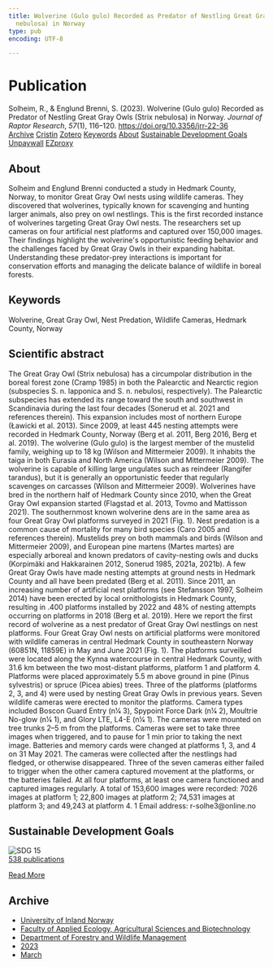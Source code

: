 ```yaml
---
title: Wolverine (Gulo gulo) Recorded as Predator of Nestling Great Gray Owls (Strix
  nebulosa) in Norway
type: pub
encoding: UTF-8

---
```

<h1>Publication</h1>
<article id="csl-bib-container-WZR626R4" class="csl-bib-container">
  <div class="csl-bib-body"> <div class="csl-entry">Solheim, R., &#38; Englund Brenni, S. (2023). Wolverine (Gulo gulo) Recorded as Predator of Nestling Great Gray Owls (Strix nebulosa) in Norway. <i>Journal of Raptor Research</i>, <i>57</i>(1), 116–120. <a href="https://doi.org/10.3356/jrr-22-36">https://doi.org/10.3356/jrr-22-36</a></div> </div>
  <div class="csl-bib-buttons">
    <a href="#taxonomy-article-WZR626R4" alt="archive" class="csl-bib-button">Archive</a>
    <a href="https://app.cristin.no/results/show.jsf?id=2133630" alt="Cristin" class="csl-bib-button">Cristin</a>
    <a href="http://zotero.org/groups/5881554/items/WZR626R4" alt="Zotero" class="csl-bib-button">Zotero</a>
    <a href="#keywords-article-WZR626R4" alt="keywords" class="csl-bib-button">Keywords</a>
    <a href="#about-article-WZR626R4" alt="about_pub" class="csl-bib-button">About</a>
    <a href="#sdg-article-WZR626R4" alt="sdg" class="csl-bib-button">Sustainable Development Goals</a>
    <a href="https://doi.org/10.3356/jrr-22-36" alt="Unpaywall" class="csl-bib-button">Unpaywall</a>
    <a href="https://doi.org/10.3356/jrr-22-36" alt="EZproxy" class="csl-bib-button">EZproxy</a>
  </div>
  <div id="csl-bib-meta-container-WZR626R4"></div>
</article>
<div id="csl-bib-meta-WZR626R4" class="csl-bib-meta">
  <article id="about-article-WZR626R4" class="about_pub-article">
    <h1>About</h1>
    Solheim and Englund Brenni conducted a study in Hedmark County, Norway, to monitor Great Gray Owl nests using wildlife cameras. They discovered that wolverines, typically known for scavenging and hunting larger animals, also prey on owl nestlings. This is the first recorded instance of wolverines targeting Great Gray Owl nests. The researchers set up cameras on four artificial nest platforms and captured over 150,000 images. Their findings highlight the wolverine's opportunistic feeding behavior and the challenges faced by Great Gray Owls in their expanding habitat. Understanding these predator-prey interactions is important for conservation efforts and managing the delicate balance of wildlife in boreal forests.
  </article>
  <article id="keywords-article-WZR626R4" class="keywords-article">
    <h1>Keywords</h1>
    Wolverine, Great Gray Owl, Nest Predation, Wildlife Cameras, Hedmark County, Norway
  </article>
  <article id="abstract-article-WZR626R4" class="abstract-article">
    <h1>Scientific abstract</h1>
    The Great Gray Owl (Strix nebulosa) has a circumpolar distribution in the boreal forest zone (Cramp 1985) in both the Palearctic and Nearctic region (subspecies S. n. lapponica and S. n. nebulosi, respectively). The Palearctic subspecies has extended its range toward the south and southwest in Scandinavia during the last four decades (Sonerud et al. 2021 and references therein). This expansion includes most of northern Europe (Ławicki et al. 2013). Since 2009, at least 445 nesting attempts were recorded in Hedmark County, Norway (Berg et al. 2011, Berg 2016, Berg et al. 2019). The wolverine (Gulo gulo) is the largest member of the mustelid family, weighing up to 18 kg (Wilson and Mittermeier 2009). It inhabits the taiga in both Eurasia and North America (Wilson and Mittermeier 2009). The wolverine is capable of killing large ungulates such as reindeer (Rangifer tarandus), but it is generally an opportunistic feeder that regularly scavenges on carcasses (Wilson and Mittermeier 2009). Wolverines have bred in the northern half of Hedmark County since 2010, when the Great Gray Owl expansion started (Flagstad et al. 2013, Tovmo and Mattisson 2021). The southernmost known wolverine dens are in the same area as four Great Gray Owl platforms surveyed in 2021 (Fig. 1). Nest predation is a common cause of mortality for many bird species (Caro 2005 and references therein). Mustelids prey on both mammals and birds (Wilson and Mittermeier 2009), and European pine martens (Martes martes) are especially arboreal and known predators of cavity-nesting owls and ducks (Korpimäki and Hakkarainen 2012, Sonerud 1985, 2021a, 2021b). A few Great Gray Owls have made nesting attempts at ground nests in Hedmark County and all have been predated (Berg et al. 2011). Since 2011, an increasing number of artificial nest platforms (see Stefansson 1997, Solheim 2014) have been erected by local ornithologists in Hedmark County, resulting in .400 platforms installed by 2022 and 48% of nesting attempts occurring on platforms in 2018 (Berg et al. 2019). Here we report the first record of wolverine as a nest predator of Great Gray Owl nestlings on nest platforms. Four Great Gray Owl nests on artificial platforms were monitored with wildlife cameras in central Hedmark County in southeastern Norway (60851N, 11859E) in May and June 2021 (Fig. 1). The platforms surveilled were located along the Kynna watercourse in central Hedmark County, with 31.6 km between the two most-distant platforms, platform 1 and platform 4. Platforms were placed approximately 5.5 m above ground in pine (Pinus sylvestris) or spruce (Picea abies) trees. Three of the platforms (platforms 2, 3, and 4) were used by nesting Great Gray Owls in previous years. Seven wildlife cameras were erected to monitor the platforms. Camera types included Boscon Guard Entry (n1⁄4 3), Spypoint Force Dark (n1⁄4 2), Moultrie No-glow (n1⁄4 1), and Glory LTE, L4-E (n1⁄4 1). The cameras were mounted on tree trunks 2–5 m from the platforms. Cameras were set to take three images when triggered, and to pause for 1 min prior to taking the next image. Batteries and memory cards were changed at platforms 1, 3, and 4 on 31 May 2021. The cameras were collected after the nestlings had fledged, or otherwise disappeared. Three of the seven cameras either failed to trigger when the other camera captured movement at the platforms, or the batteries failed. At all four platforms, at least one camera functioned and captured images regularly. A total of 153,600 images were recorded: 7026 images at platform 1; 22,800 images at platform 2; 74,531 images at platform 3; and 49,243 at platform 4. 1 Email address: r-solhe3@online.no
  </article>
  <article id="sdg-article-WZR626R4" class="sdg-article">
    <h1>Sustainable Development Goals</h1>
    <div class="sdg-container"><div id="sdg15" class="sdg">
        <img src="{{< params subfolder >}}images/sdg/sdg15_en.png" class="image" alt="SDG 15">
        <div class="sdg-overlay">
          <a href="{{< params subfolder >}}en/archive/?sdg=15#archive" class="sdg-publication-count"><span>538</span> publications</a>
          <p><a href="https://sdgs.un.org/goals/goal15" class="sdg-read-more">Read More</a></p>
        </div>
      </div></div>
  </article>
  <article id="taxonomy-article-WZR626R4" class="taxonomy-article">
    <h1>Archive</h1>
    <ul>
      <li><a href="{{< params subfolder >}}en/archive/?key=3DCRN523">University of Inland Norway</a></li>
      <li><a href="{{< params subfolder >}}en/archive/?key=T77LXH6D">Faculty of Applied Ecology, Agricultural Sciences and Biotechnology</a></li>
      <li><a href="{{< params subfolder >}}en/archive/?key=7TRARPE3">Department of Forestry and Wildlife Management</a></li>
      <li><a href="{{< params subfolder >}}en/archive/?key=WXLLSUEU">2023</a></li>
      <li><a href="{{< params subfolder >}}en/archive/?key=HU97CPNH">March</a></li>
    </ul>
  </article>
</div>
